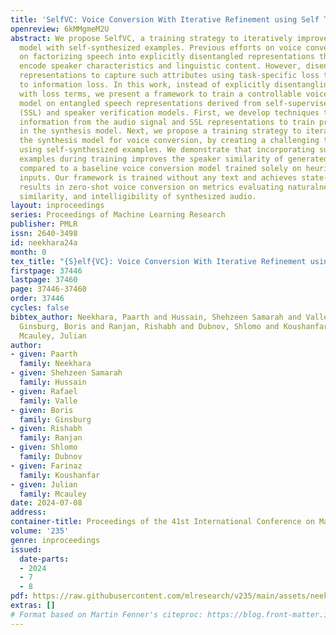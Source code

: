 ```yaml
---
title: 'SelfVC: Voice Conversion With Iterative Refinement using Self Transformations'
openreview: 6kMMgmeM2U
abstract: We propose SelfVC, a training strategy to iteratively improve a voice conversion
  model with self-synthesized examples. Previous efforts on voice conversion focus
  on factorizing speech into explicitly disentangled representations that separately
  encode speaker characteristics and linguistic content. However, disentangling speech
  representations to capture such attributes using task-specific loss terms can lead
  to information loss. In this work, instead of explicitly disentangling attributes
  with loss terms, we present a framework to train a controllable voice conversion
  model on entangled speech representations derived from self-supervised learning
  (SSL) and speaker verification models. First, we develop techniques to derive prosodic
  information from the audio signal and SSL representations to train predictive submodules
  in the synthesis model. Next, we propose a training strategy to iteratively improve
  the synthesis model for voice conversion, by creating a challenging training objective
  using self-synthesized examples. We demonstrate that incorporating such self-synthesized
  examples during training improves the speaker similarity of generated speech as
  compared to a baseline voice conversion model trained solely on heuristically perturbed
  inputs. Our framework is trained without any text and achieves state-of-the-art
  results in zero-shot voice conversion on metrics evaluating naturalness, speaker
  similarity, and intelligibility of synthesized audio.
layout: inproceedings
series: Proceedings of Machine Learning Research
publisher: PMLR
issn: 2640-3498
id: neekhara24a
month: 0
tex_title: "{S}elf{VC}: Voice Conversion With Iterative Refinement using Self Transformations"
firstpage: 37446
lastpage: 37460
page: 37446-37460
order: 37446
cycles: false
bibtex_author: Neekhara, Paarth and Hussain, Shehzeen Samarah and Valle, Rafael and
  Ginsburg, Boris and Ranjan, Rishabh and Dubnov, Shlomo and Koushanfar, Farinaz and
  Mcauley, Julian
author:
- given: Paarth
  family: Neekhara
- given: Shehzeen Samarah
  family: Hussain
- given: Rafael
  family: Valle
- given: Boris
  family: Ginsburg
- given: Rishabh
  family: Ranjan
- given: Shlomo
  family: Dubnov
- given: Farinaz
  family: Koushanfar
- given: Julian
  family: Mcauley
date: 2024-07-08
address:
container-title: Proceedings of the 41st International Conference on Machine Learning
volume: '235'
genre: inproceedings
issued:
  date-parts:
  - 2024
  - 7
  - 8
pdf: https://raw.githubusercontent.com/mlresearch/v235/main/assets/neekhara24a/neekhara24a.pdf
extras: []
# Format based on Martin Fenner's citeproc: https://blog.front-matter.io/posts/citeproc-yaml-for-bibliographies/
---
```

